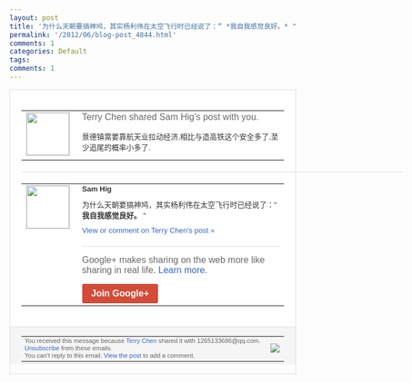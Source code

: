 ```yaml
---
layout: post
title: '为什么天朝要搞神鸠，其实杨利伟在太空飞行时已经说了：“ *我自我感觉良好。* "'
permalink: '/2012/06/blog-post_4844.html'
comments: 1
categories: Default
tags: 
comments: 1
---
```

<div style="border:solid 1px #dfdfdf;color:#686868;font:13px Arial"><div style="background-color:#fff;padding:20px;"><table cellpadding="0" cellspacing="0"><tr><td style="padding-right:15px;vertical-align:top"><a href="https://plus.google.com/_/notifications/ngemlink?&amp;emid=CKip1uvl2bACFWNkQAodR2IAAA&amp;path=%2F108643996575278738906&amp;dt=1340091493885"><img height="75" src="https://lh3.googleusercontent.com/-KKRGTyJ5Bl0/AAAAAAAAAAI/AAAAAAAAEEY/jllxqER5dCk/s75-c-k-a/photo.jpg" style="border:solid 1px #cccccc;" width="75"/></a></td><td style="width:578px;color:#333;font:13px Arial;vertical-align:top;"><div style="color:#686868;font:16px Arial;;padding-bottom:15px">Terry Chen shared Sam Hig's post with you.</div><div style="padding-bottom:10px">景德镇需要靠航天业拉动经济,相比与造高铁<wbr/>这个安全多了,至少追尾的概率小多了.</div></td></tr></table><div style="margin:20px 0;border-bottom:solid 1px #dfdfdf;width:670px;"></div><table cellpadding="0" cellspacing="0"><tr><td style="padding-right:15px;vertical-align:top"><a href="https://plus.google.com/_/notifications/ngemlink?&amp;emid=CKip1uvl2bACFWNkQAodR2IAAA&amp;path=%2F112931547170152553706&amp;dt=1340091493885"><img height="75" src="https://lh4.googleusercontent.com/-bJVB90Uwe04/AAAAAAAAAAI/AAAAAAAAXBk/ThWIgHhciEg/s75-c-k-a/photo.jpg" style="border:solid 1px #cccccc;" width="75"/></a></td><td style="width:578px;color:#333;font:13px Arial;vertical-align:top;"><div style="font-weight:bold;padding-bottom:10px">Sam Hig</div><div style="padding-bottom:10px">为什么天朝要搞神鸠，其实杨利伟在太空飞行<wbr/>时已经说了：" <b>我自我感觉良好。</b> "</div><a href="https://plus.google.com/_/notifications/ngemlink?&amp;emid=CKip1uvl2bACFWNkQAodR2IAAA&amp;path=%2F108643996575278738906%2Fposts%2FPrLq6gcZxtG%3Fgpinv%3DAMIXal-0SuUfzt4A-EKwvwpam9fdp5KdBW9YcwNZSh2K1OdT9keX7c9Vc0Q91GY_N1X4oTnATOjld5dwh0ZQdU9ilL-mWbQI_UbTwHd74PiRV4wfGdzTetY&amp;dt=1340091493885" style="color:#3366CC;text-decoration:none;">View or comment on Terry Chen's post »</a><div style="margin-top:20px;border-top:solid 1px #dfdfdf"><div style="padding:15px 0;color:#686868;font:16px Arial;">Google+ makes sharing on the web more like sharing in real life. <a href="http://www.google.com/+/learnmore/" style="color:#3366CC;text-decoration:none;">Learn more</a>.</div><a href="https://plus.google.com/_/notifications/ngemlink?&amp;emid=CKip1uvl2bACFWNkQAodR2IAAA&amp;path=%2F%3Fgpinv%3DAMIXal-0SuUfzt4A-EKwvwpam9fdp5KdBW9YcwNZSh2K1OdT9keX7c9Vc0Q91GY_N1X4oTnATOjld5dwh0ZQdU9ilL-mWbQI_UbTwHd74PiRV4wfGdzTetY&amp;dt=1340091493885" style="display:inline-block;padding:7px 15px;background-color:#d44b38; color:#fff;font-size:16px; font-weight:bold;border-radius:2px;-webkit-border-radius:2px; -moz-border-radius:2px;border:solid 1px #c43b28; white-space:nowrap;text-decoration:none">Join Google+</a></div></td></tr></table></div><div style="border-top:solid 1px #dfdfdf;padding:0 20px; background-color:#f5f5f5"><table cellpadding="0" cellspacing="0" style="height:50px"><tbody><tr><td style="vertical-align:middle;width:100%; color:#636363;font:11px Arial; line-height:120%">You received this message because <a href="https://plus.google.com/_/notifications/ngemlink?&amp;emid=CKip1uvl2bACFWNkQAodR2IAAA&amp;path=%2F108643996575278738906%3Fgpinv%3DAMIXal-0SuUfzt4A-EKwvwpam9fdp5KdBW9YcwNZSh2K1OdT9keX7c9Vc0Q91GY_N1X4oTnATOjld5dwh0ZQdU9ilL-mWbQI_UbTwHd74PiRV4wfGdzTetY&amp;dt=1340091493885" style="color:#3366CC;text-decoration:none;">Terry Chen</a> shared it with 1265133686@qq.com. <a href="https://plus.google.com/_/notifications/ngemlink?&amp;emid=CKip1uvl2bACFWNkQAodR2IAAA&amp;path=%2F_%2Fnonplus%2Femailsettings%3Fgpinv%3DAMIXal-0SuUfzt4A-EKwvwpam9fdp5KdBW9YcwNZSh2K1OdT9keX7c9Vc0Q91GY_N1X4oTnATOjld5dwh0ZQdU9ilL-mWbQI_UbTwHd74PiRV4wfGdzTetY%26est%3DADH5u8ULUn-_Swv_VhfFjAHa8JvP1HqsdjTy1B2CA_3hLlliQe5Sa9t7azS4E_KRp1eAsRLxPOtzVGIO2g0bKoJLjsGtvjlKsbu-IXYg2isr-2ovAVv7cZpqBK1iOjOGFR-3VNWt7Kmp&amp;dt=1340091493885" style="color:#3366CC;text-decoration:none;">Unsubscribe</a> from these emails.<br/>You can't reply to this email. <a href="https://plus.google.com/_/notifications/ngemlink?&amp;emid=CKip1uvl2bACFWNkQAodR2IAAA&amp;path=%2F108643996575278738906%2Fposts%2FPrLq6gcZxtG%3Fgpinv%3DAMIXal-0SuUfzt4A-EKwvwpam9fdp5KdBW9YcwNZSh2K1OdT9keX7c9Vc0Q91GY_N1X4oTnATOjld5dwh0ZQdU9ilL-mWbQI_UbTwHd74PiRV4wfGdzTetY&amp;dt=1340091493885" style="color:#3366CC;text-decoration:none;">View the post</a> to add a comment.<br/></td><td><img src="https://ssl.gstatic.com/s2/oz/images/notifications/logo/google-plus-6617a72bb36cc548861652780c9e6ff1.png"/></td></tr></tbody></table></div></div>